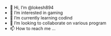 - 👋 Hi, I’m @lokesh894
- 👀 I’m interested in gaming
- 🌱 I’m currently learning codind
- 💞️ I’m looking to collaborate on various program
- 📫 How to reach me ...

<!---
lokesh894/lokesh894 is a ✨ special ✨ repository because its `README.md` (this file) appears on your GitHub profile.
You can click the Preview link to take a look at your changes.
--->
